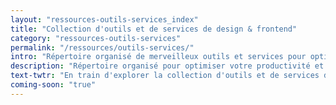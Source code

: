 ```yaml
---
layout: "ressources-outils-services_index"
title: "Collection d'outils et de services de design & frontend"
category: "ressources-outils-services"
permalink: "/ressources/outils-services/"
intro: "Répertoire organisé de merveilleux outils et services pour optimiser votre productivité. Nul besoin de réinventer la roue. N'hésitez pas à partager vos découvertes et vos créations. Bientôt disponible."
description: "Répertoire organisé pour optimiser votre productivité et ne pas réinventer la roue."
text-twtr: "En train d'explorer la collection d'outils et de services de design & DevOps du @MagDuWebdesign"
coming-soon: "true"
---
```

